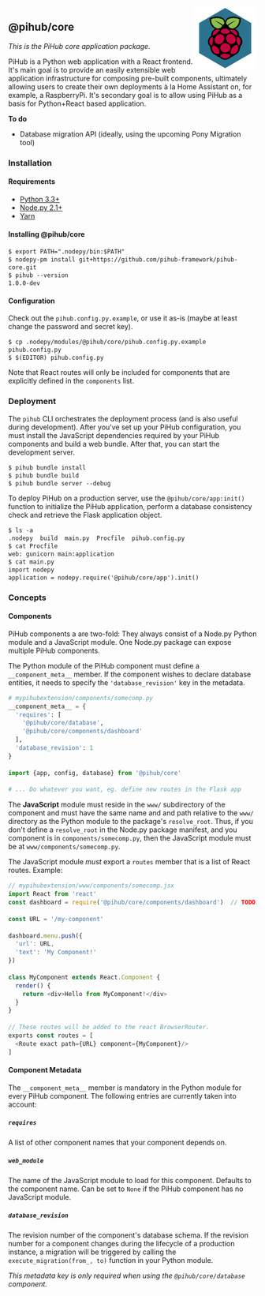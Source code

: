 <img src="www/logo.png" align="right">

## @pihub/core

*This is the PiHub core application package.*

PiHub is a Python web application with a React frontend. It's main goal is to
provide an easily extensible web application infrastructure for composing
pre-built components, ultimately allowing users to create their own deployments
à la Home Assistant on, for example, a RaspberryPi. It's secondary goal is to
allow using PiHub as a basis for Python+React based application.

__To do__

* Database migration API (ideally, using the upcoming Pony Migration tool)


### Installation

#### Requirements

* [Python 3.3+](https://python.org)
* [Node.py 2.1+](https://nodepy.org)
* [Yarn](https://yarnpkg.com/lang/en/)

#### Installing @pihub/core

    $ export PATH=".nodepy/bin:$PATH"
    $ nodepy-pm install git+https://github.com/pihub-framework/pihub-core.git
    $ pihub --version
    1.0.0-dev

#### Configuration

Check out the `pihub.config.py.example`, or use it as-is (maybe at least
change the password and secret key).

    $ cp .nodepy/modules/@pihub/core/pihub.config.py.example pihub.config.py
    $ $(EDITOR) pihub.config.py

Note that React routes will only be included for components that are
explicitly defined in the `components` list.

### Deployment

The `pihub` CLI orchestrates the deployment process (and is also useful during
development). After you've set up your PiHub configuration, you must install
the JavaScript dependencies required by your PiHub components and build a
web bundle. After that, you can start the development server.

    $ pihub bundle install
    $ pihub bundle build
    $ pihub bundle server --debug

To deploy PiHub on a production server, use the `@pihub/core/app:init()`
function to initialize the PiHub application, perform a database consistency
check and retrieve the Flask application object.

    $ ls -a
    .nodepy  build  main.py  Procfile  pihub.config.py
    $ cat Procfile
    web: gunicorn main:application
    $ cat main.py
    import nodepy
    application = nodepy.require('@pihub/core/app').init()


### Concepts

#### Components

PiHub components a are two-fold: They always consist of a Node.py Python
module and a JavaScript module. One Node.py package can expose multiple
PiHub components.

The Python module of the PiHub component must define a `__component_meta__`
member. If the component wishes to declare database entities, it needs to
specify the `'database_revision'` key in the metadata.

```python
# mypihubextension/components/somecomp.py
__component_meta__ = {
  'requires': [
    '@pihub/core/database',
    '@pihub/core/components/dashboard'
  ],
  'database_revision': 1
}

import {app, config, database} from '@pihub/core'

# ... Do whatever you want, eg. define new routes in the Flask app
```

The **JavaScript** module must reside in the `www/` subdirectory of the
component and must have the same name and and path relative to the `www/`
directory as the Python module to the package's `resolve_root`. Thus, if
you don't define a `resolve_root` in the Node.py package manifest, and you
component is in `components/somecomp.py`, then the JavaScript module must be
at `www/components/somecomp.py`.

The JavaScript module *must* export a `routes` member that is a list of
React routes. Example:

```js
// mypihubextension/www/components/somecomp.jsx
import React from 'react'
const dashboard = require('@pihub/core/components/dashboard')  // TODO: How to get the same object with `import ... from ...`?

const URL = '/my-component'

dashboard.menu.push({
  'url': URL,
  'text': 'My Component!'
})

class MyComponent extends React.Component {
  render() {
    return <div>Hello from MyComponent!</div>
  }
}

// These routes will be added to the react BrowserRouter.
exports const routes = [
  <Route exact path={URL} component={MyComponent}/>
]
```


#### Component Metadata

The `__component_meta__` member is mandatory in the Python module for every
PiHub component. The following entries are currently taken into account:

##### `requires`

A list of other component names that your component depends on.

##### `web_module`

The name of the JavaScript module to load for this component. Defaults to the
component name. Can be set to `None` if the PiHub component has no JavaScript
module.

##### `database_revision`

The revision number of the component's database schema. If the revision number
for a component changes during the lifecycle of a production instance, a
migration will be triggered by calling the `execute_migration(from_, to)`
function in your Python module.

*This metadata key is only required when using the `@pihub/core/database`
component.*
